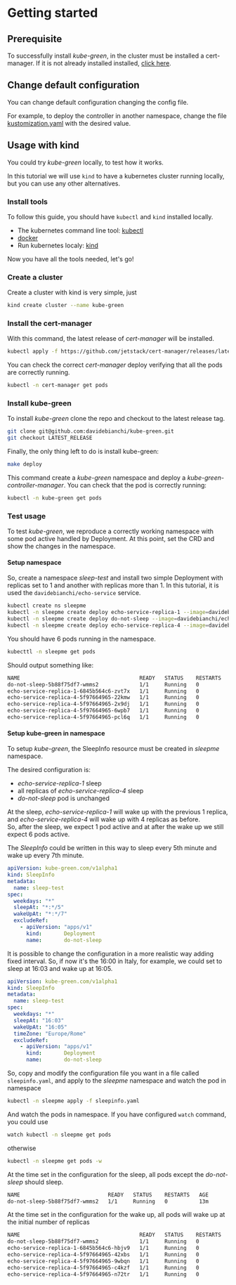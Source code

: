 # Getting started

## Prerequisite

To successfully install *kube-green*, in the cluster must be installed a cert-manager. If it is not already installed installed, [click here](https://cert-manager.io/docs/installation/#default-static-install).

## Change default configuration

You can change default configuration changing the config file.

For example, to deploy the controller in another namespace, change the file [kustomization.yaml](../config/default/kustomization.yaml) with the desired value.

## Usage with kind

You could try *kube-green* locally, to test how it works.

In this tutorial we will use `kind` to have a kubernetes cluster running locally, but you can use any other alternatives.

### Install tools

To follow this guide, you should have `kubectl` and `kind` installed locally.

- The kubernetes command line tool: [kubectl](https://kubernetes.io/docs/tasks/tools/#kubectl)
- [docker](https://docs.docker.com/get-docker/)
- Run kubernetes localy: [kind](https://kind.sigs.k8s.io/docs/user/quick-start/#installation)

Now you have all the tools needed, let's go!

### Create a cluster

Create a cluster with kind is very simple, just

```sh
kind create cluster --name kube-green
```

### Install the cert-manager

With this command, the latest release of *cert-manager* will be installed.

```sh
kubectl apply -f https://github.com/jetstack/cert-manager/releases/latest/download/cert-manager.yaml
```

You can check the correct *cert-manager* deploy verifying that all the pods are correctly running.

```sh
kubectl -n cert-manager get pods
```

### Install kube-green

To install *kube-green* clone the repo and checkout to the latest release tag.

```sh
git clone git@github.com:davidebianchi/kube-green.git
git checkout LATEST_RELEASE
```

Finally, the only thing left to do is install kube-green:

```sh
make deploy
```

This command create a *kube-green* namespace and deploy a *kube-green-controller-manager*.
You can check that the pod is correctly running:

```sh
kubectl -n kube-green get pods
```

### Test usage

To test *kube-green*, we reproduce a correctly working namespace with some pod active handled by Deployment.
At this point, set the CRD and show the changes in the namespace.

#### Setup namespace

So, create a namespace *sleep-test* and install two simple Deployment with replicas set to 1 and another with replicas more than 1.
In this tutorial, it is used the `davidebianchi/echo-service` service.

```sh
kubectl create ns sleepme
kubectl -n sleepme create deploy echo-service-replica-1 --image=davidebianchi/echo-service
kubectl -n sleepme create deploy do-not-sleep --image=davidebianchi/echo-service
kubectl -n sleepme create deploy echo-service-replica-4 --image=davidebianchi/echo-service --replicas 4
```

You should have 6 pods running in the namespace.

```sh
kubecttl -n sleepme get pods
```

Should output something like:

```sh
NAME                                      READY   STATUS    RESTARTS   AGE
do-not-sleep-5b88f75df7-wmms2             1/1     Running   0          107s
echo-service-replica-1-6845b564c6-zvt7x   1/1     Running   0          102s
echo-service-replica-4-5f97664965-22kmw   1/1     Running   0          115s
echo-service-replica-4-5f97664965-2x9dj   1/1     Running   0          115s
echo-service-replica-4-5f97664965-6wpb7   1/1     Running   0          115s
echo-service-replica-4-5f97664965-pcl6q   1/1     Running   0          115s
```

#### Setup kube-green in namespace

To setup *kube-green*, the SleepInfo resource must be created in *sleepme* namespace.

The desired configuration is:

- *echo-service-replica-1* sleep
- all replicas of *echo-service-replica-4* sleep
- *do-not-sleep* pod is unchanged

At the sleep, *echo-service-replica-1* will wake up with the previous 1 replica, and *echo-service-replica-4* will wake up with 4 replicas as before.  
So, after the sleep, we expect 1 pod active and at after the wake up we still expect 6 pods active.

The *SleepInfo* could be written in this way to sleep every 5th minute and wake up every 7th minute.

```yaml
apiVersion: kube-green.com/v1alpha1
kind: SleepInfo
metadata:
  name: sleep-test
spec:
  weekdays: "*"
  sleepAt: "*:*/5"
  wakeUpAt: "*:*/7"
  excludeRef:
    - apiVersion: "apps/v1"
      kind:       Deployment
      name:       do-not-sleep
```

It is possible to change the configuration in a more realistic way adding fixed interval. So, if now it's the 16:00 in Italy, for example, we could set to sleep at 16:03 and wake up at 16:05.

```yaml
apiVersion: kube-green.com/v1alpha1
kind: SleepInfo
metadata:
  name: sleep-test
spec:
  weekdays: "*"
  sleepAt: "16:03"
  wakeUpAt: "16:05"
  timeZone: "Europe/Rome"
  excludeRef:
    - apiVersion: "apps/v1"
      kind:       Deployment
      name:       do-not-sleep
```

So, copy and modify the configuration file you want in a file called `sleepinfo.yaml`, and apply to the *sleepme* namespace and watch the pod in namespace

```sh
kubectl -n sleepme apply -f sleepinfo.yaml
```

And watch the pods in namespace. If you have configured `watch` command, you could use

```sh
watch kubectl -n sleepme get pods
```

otherwise

```sh
kubectl -n sleepme get pods -w
```


At the time set in the configuration for the sleep, all pods except the *do-not-sleep* should sleep. 

```sh
NAME                            READY   STATUS    RESTARTS   AGE
do-not-sleep-5b88f75df7-wmms2   1/1     Running   0          13m
```

At the time set in the configuration for the wake up, all pods will wake up at the initial number of replicas

```sh
NAME                                      READY   STATUS    RESTARTS   AGE
do-not-sleep-5b88f75df7-wmms2             1/1     Running   0          16m
echo-service-replica-1-6845b564c6-hbjv9   1/1     Running   0          92s
echo-service-replica-4-5f97664965-42xbs   1/1     Running   0          92s
echo-service-replica-4-5f97664965-9wbqn   1/1     Running   0          92s
echo-service-replica-4-5f97664965-c4kzf   1/1     Running   0          92s
echo-service-replica-4-5f97664965-n72tr   1/1     Running   0          92s
```
